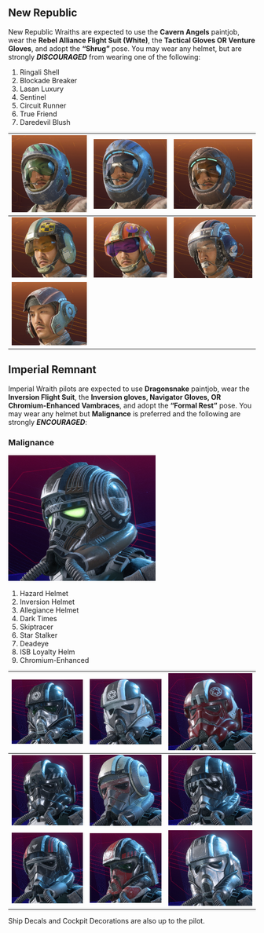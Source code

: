 ## New Republic

New Republic Wraiths are expected to use the __Cavern Angels__ paintjob, wear the __Rebel Alliance Flight Suit (White)__, the __Tactical Gloves OR Venture Gloves__, and adopt the __“Shrug”__ pose. You may wear any helmet, but are strongly __*DISCOURAGED*__ from wearing one of the following:

1. Ringali Shell
1. Blockade Breaker
1. Lasan Luxury
1. Sentinel
1. Circuit Runner
1. True Friend
1. Daredevil Blush

![Ringali Shell](/Uniform/images/image9.png)|![Blockade Breaker](/Uniform/images/image6.png)|![Lasan Luxury](/Uniform/images/image12.png)
---------------|---------------|-----------
![Sentinel](/Uniform/images/image13.png)|![Circuit Runner](/Uniform/images/image8.png)|![True Friend](/Uniform/images/image15.png)
![Daredevil Blush](/Uniform/images/image14.png)||

## Imperial Remnant

Imperial Wraith pilots are expected to use __Dragonsnake__ paintjob, wear the __Inversion Flight Suit__, the __Inversion gloves, Navigator Gloves, OR Chromium-Enhanced Vambraces__, and adopt the __“Formal Rest”__ pose. You may wear any helmet but __Malignance__ is preferred and the following are strongly __*ENCOURAGED*__:

### Malignance
<img src="/Uniform/images/Malignance.png" width="300"/>

1. Hazard Helmet
1. Inversion Helmet
1. Allegiance Helmet
1. Dark Times
1. Skiptracer
1. Star Stalker
1. Deadeye
1. ISB Loyalty Helm
1. Chromium-Enhanced

![Hazard Helmet](/Uniform/images/image10.png)|![Inversion Helmet](/Uniform/images/image4.png)|![Allegiance Helmet](/Uniform/images/image16.png)
----|----|---
![Dark Times](/Uniform/images/image11.png)|![Skiptracer](/Uniform/images/image5.png)|![Star Stalker](/Uniform/images/image2.png)
![Deadeye](/Uniform/images/image7.png)|![ISB Loyalty Helm](/Uniform/images/image1.png)|![Chromium-Enhanced](/Uniform/images/image3.png)

Ship Decals and Cockpit Decorations are also up to the pilot.
